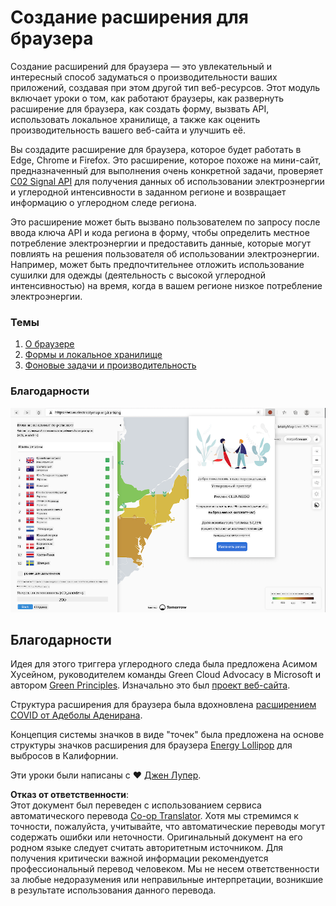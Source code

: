 <!--
CO_OP_TRANSLATOR_METADATA:
{
  "original_hash": "b121a279a6ab39878491f3e572673515",
  "translation_date": "2025-08-25T23:25:41+00:00",
  "source_file": "5-browser-extension/README.md",
  "language_code": "ru"
}
-->
# Создание расширения для браузера

Создание расширений для браузера — это увлекательный и интересный способ задуматься о производительности ваших приложений, создавая при этом другой тип веб-ресурсов. Этот модуль включает уроки о том, как работают браузеры, как развернуть расширение для браузера, как создать форму, вызвать API, использовать локальное хранилище, а также как оценить производительность вашего веб-сайта и улучшить её.

Вы создадите расширение для браузера, которое будет работать в Edge, Chrome и Firefox. Это расширение, которое похоже на мини-сайт, предназначенный для выполнения очень конкретной задачи, проверяет [C02 Signal API](https://www.co2signal.com) для получения данных об использовании электроэнергии и углеродной интенсивности в заданном регионе и возвращает информацию о углеродном следе региона.

Это расширение может быть вызвано пользователем по запросу после ввода ключа API и кода региона в форму, чтобы определить местное потребление электроэнергии и предоставить данные, которые могут повлиять на решения пользователя об использовании электроэнергии. Например, может быть предпочтительнее отложить использование сушилки для одежды (деятельность с высокой углеродной интенсивностью) на время, когда в вашем регионе низкое потребление электроэнергии.

### Темы

1. [О браузере](1-about-browsers/README.md)
2. [Формы и локальное хранилище](2-forms-browsers-local-storage/README.md)
3. [Фоновые задачи и производительность](3-background-tasks-and-performance/README.md)

### Благодарности

![зеленое расширение для браузера](../../../translated_images/extension-screenshot.0e7f5bfa110e92e3875e1bc9405edd45a3d2e02963e48900adb91926a62a5807.ru.png)

## Благодарности

Идея для этого триггера углеродного следа была предложена Асимом Хусейном, руководителем команды Green Cloud Advocacy в Microsoft и автором [Green Principles](https://principles.green/). Изначально это был [проект веб-сайта](https://github.com/jlooper/green).

Структура расширения для браузера была вдохновлена [расширением COVID от Адеболы Аденирана](https://github.com/onedebos/covtension).

Концепция системы значков в виде "точек" была предложена на основе структуры значков расширения для браузера [Energy Lollipop](https://energylollipop.com/) для выбросов в Калифорнии.

Эти уроки были написаны с ♥️ [Джен Лупер](https://www.twitter.com/jenlooper).

**Отказ от ответственности**:  
Этот документ был переведен с использованием сервиса автоматического перевода [Co-op Translator](https://github.com/Azure/co-op-translator). Хотя мы стремимся к точности, пожалуйста, учитывайте, что автоматические переводы могут содержать ошибки или неточности. Оригинальный документ на его родном языке следует считать авторитетным источником. Для получения критически важной информации рекомендуется профессиональный перевод человеком. Мы не несем ответственности за любые недоразумения или неправильные интерпретации, возникшие в результате использования данного перевода.